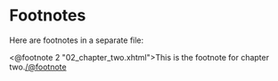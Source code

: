 Footnotes
=========

Here are footnotes in a separate file:

<@footnote 2 "02_chapter_two.xhtml">This is the footnote for chapter two.</@footnote>
